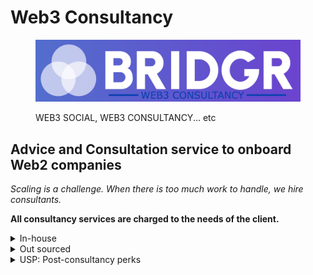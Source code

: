 # Web3 Consultancy

<figure><img src="../../.gitbook/assets/bridgrlogo(11).png" alt=""><figcaption><p>WEB3 SOCIAL, WEB3 CONSULTANCY... etc</p></figcaption></figure>

## Advice and Consultation service to onboard Web2 companies

_Scaling is a challenge. When there is too much work to handle, we hire consultants._

**All consultancy services are charged to the needs of the client.**

<details>

<summary>In-house </summary>

All these services can be done in-house by BRIDGR.&#x20;

## NFTS:

* Which blockchain is best for your project (i.e. Ethereum/Flow/Solana/ Tezos)?
* Which marketplace to use for launch? (i.e. Opensea, Magic Eden, SuperRare or a Custom build)
* Amount of NFTS and pricing
* Methods of sale (auction, fixed price, a reserve etc)
* Adding Utility and Unlockable Content

## Web3:

* Consultancy on company/brand utilisation of the blockchain and Web3 technology
* Guidance and exploration of NFTs into your current business model
* Discovery and analysis for future revenue streams using Web3
* Expanding and developing your current Web3 offerings
* Marketing advice

## Exposure & Advertising:

* IRL events exposure (they pay towards sponsorship and get graphics)
* Collective social media exposure from worldwide Alpha Partners
* News article published and spread among alpha partners
* Twitter spaces & Discord AMAs.
* Influencers that align with the customer via Mad for NFTs

## Technical Services:

* Discord builds: Bots, security, layout & finding moderators. (chatters potentially too)
* Staking, Tokenomics & Web3 gaming consultation

</details>

<details>

<summary>Out sourced</summary>

## Technical Support&#x20;

Potentially done semi in-house by Jokong and Kolsas if the pay is good enough. Else subcontract.

* Smart Contract builds
* Smart Contract audit&#x20;
* Website build + Web3 Integration

<!---->

* ERC20 token creation and deployment
* ERC1155 Editions NFT contract creation and deployment
* ERC 721 NFT drops with full website integration

</details>

<details>

<summary>USP: Post-consultancy perks</summary>

All consultancy customers get onboarded as a "Friend of BRIDGR' for free.

The consultancy acts as a sales pipeline for the rest of BRIDGR's services, making conversion into a paid partner easier.

## WEB3 SOCIAL

## Network Access

## Community Access

## Metaverse & Game Integration

## Education

## Whitelists

## Legal

</details>
